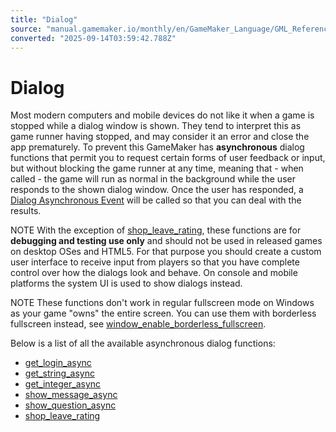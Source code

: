 ```yaml
---
title: "Dialog"
source: "manual.gamemaker.io/monthly/en/GameMaker_Language/GML_Reference/Asynchronous_Functions/Dialog/Dialog.htm"
converted: "2025-09-14T03:59:42.788Z"
---
```


# Dialog

Most modern computers and mobile devices do not like it when a game is stopped while a dialog window is shown. They tend to interpret this as game runner having stopped, and may consider it an error and close the app prematurely. To prevent this GameMaker has **asynchronous** dialog functions that permit you to request certain forms of user feedback or input, but without blocking the game runner at any time, meaning that - when called - the game will run as normal in the background while the user responds to the shown dialog window. Once the user has responded, a [Dialog Asynchronous Event](../../../../The_Asset_Editors/Object_Properties/Async_Events/Dialog.md) will be called so that you can deal with the results.

NOTE With the exception of [shop\_leave\_rating](shop_leave_rating.md), these functions are for **debugging and testing use only** and should not be used in released games on desktop OSes and HTML5. For that purpose you should create a custom user interface to receive input from players so that you have complete control over how the dialogs look and behave. On console and mobile platforms the system UI is used to show dialogs instead.

NOTE These functions don't work in regular fullscreen mode on Windows as your game "owns" the entire screen. You can use them with borderless fullscreen instead, see [window\_enable\_borderless\_fullscreen](../../Cameras_And_Display/The_Game_Window/window_enable_borderless_fullscreen.md).

Below is a list of all the available asynchronous dialog functions:

-   [get\_login\_async](get_login_async.md)
-   [get\_string\_async](get_string_async.md)
-   [get\_integer\_async](get_integer_async.md)
-   [show\_message\_async](show_message_async.md)
-   [show\_question\_async](show_question_async.md)
-   [shop\_leave\_rating](shop_leave_rating.md)